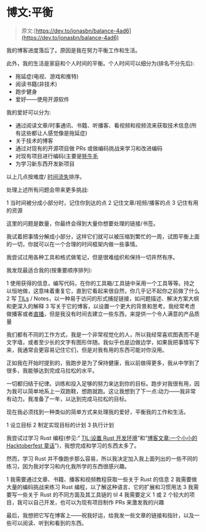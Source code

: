 # 博文:平衡

> 原文:[https://dev.to/jonasbn/balance-4ad6](https://dev.to/jonasbn/balance-4ad6)

我的博客进度落后了。原因是我在努力平衡工作和生活。

此外，我的生活是家庭和个人时间的平衡。个人时间可以细分为(排名不分先后):

*   拖延症(电视、游戏和推特)
*   阅读书籍(非技术)
*   跑步健身
*   爱好——使用开源软件

我的爱好可以分为:

*   通过阅读文章/时事通讯、书籍、听播客、看视频和视频流来获取技术信息(所有这些都让人感觉像是拖延症)
*   关于技术的博客
*   通过对现有的开源项目做 PRs 或做编码挑战来学习和改进编码
*   对现有项目进行编码(主要是[牦牛毛](https://en.wiktionary.org/wiki/yak_shaving)
*   为学习新东西开发新项目

以上几点按难度/ [时间流失](https://en.wikipedia.org/wiki/Time_sink)排序。

处理上述所有问题会带来更多挑战:

1 当时间被分成小部分时，记住你到达的点
2 记住文章/视频/播客的点
3 记住有用的资源

这里的问题是数量，你最终会得到大量你想要处理的链接/书签。

我试着把事情分解成小部分，这样它们就可以被压缩到繁忙的一周，试图平衡上面的一切，你就可以在一个合理的时间框架内做一些事情。

我尝试过用各种工具和格式做笔记，但是很难组织和保持一切井然有序。

我发现最适合我的(按重要顺序排列):

1 使用获得的信息，编写代码，在你的工具箱/工具链中采用一个工具等等。持之以恒地做，这意味着重复它，直到它看起来很自然，你几乎记不起你之前做了什么
2 写 [TILs](http://jonasbn.github.io/til/) / Notes，以一种易于访问的形式捕捉链接，如问题描述、解决方案大纲和更深入的解释
3 写关于它的博客，以设置一个更大的背景和思考。我经常考虑做播客或者[直播](https://dev.to/jonasbn/blog-post-watching-live-coding--strangely-intriguing-2kgp)，但是我没有时间去建立一些东西，来提供一个令人满意的产品质量

我们都有不同的工作方式，我是一个非常视觉化的人，所以我经常喜欢图表而不是文字墙，或者至少长的文字有图形伴随。我似乎也是边做边学，如果我把事情写下来，我通常会更容易记住它们，但是对我有用的东西可能对你没用。

正如我在开始时提到的，我跑步是为了保持健康，我以前做得更多，我从中学到了很多，我能够达到完成马拉松的水平。

一切都归结于纪律。训练和投入足够的努力来达到你的目标。跑步对我很有用，因为我可以简单地系上一双跑鞋，想跑就跑。这让我想到了下一点:动力——我非常有动力。我准备了一年，以达到完成马拉松的目标。

现在我必须找到一种类似的简单方式来处理我的爱好，平衡我的工作和生活。

1 设立目标
2 制定实现目标的计划
3 执行计划

我尝试过学习 Rust 编程(参见:“ [TIL:设置 Rust 开发环境](https://dev.to/jonasbn/til-setting-up-a-rust-development-environment-2f95)”和“[博客文章:一个小小的 Hacktoberfest 童话](https://dev.to/jonasbn/blog-post-a-little-hacktoberfest-fairytale-3k96)”)，我想完成和学习的东西太多了。

然而，学习 Rust 并不像跑步那么容易，所以我决定加入我上面列出的一些不同的练习，因为我对学习和内化我所学的东西很感兴趣。

1 我需要通过文章、书籍、播客和视频教程获取一些关于 Rust 的信息
2 我需要做大量的编码挑战来练习 Rust 编程，以了解这种语言、它的扩展和习惯用法
3 我需要写一些关于 Rust 的不同方面及其工具链的 til
4 我需要定义 1 或 2 个较大的项目，我可以自己开发，也可以为现有项目制作 PRs 来激发我的兴趣

最后，我想把它写在博客上——祝我好运，给我发一些文章的链接和指针，以及一些可以阅读、听到和看到的东西。